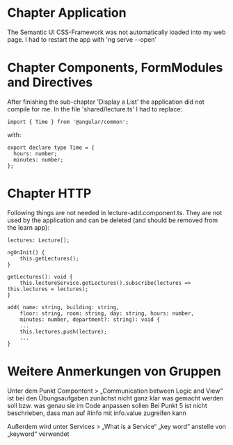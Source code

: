 # Chapter Application

The Semantic UI CSS-Framework was not automatically loaded into my web page. I had to restart the app with 'ng serve --open'



# Chapter Components, FormModules and Directives

After finishing the sub-chapter 'Display a List' the application did not compile for me. 
In the file 'shared/lecture.ts' I had to replace:

```
import { Time } from '@angular/common';
```

with:

```
export declare type Time = {
  hours: number;
  minutes: number;
};
```



# Chapter HTTP

Following things are not needed in lecture-add.component.ts. They are not used by the application and can be deleted (and should be removed from the learn app):

```
lectures: Lecture[];

ngOnInit() {
    this.getLectures();
}

getLectures(): void {
    this.lectureService.getLectures().subscribe(lectures => this.lectures = lectures);
}

add( name: string, building: string,
    floor: string, room: string, day: string, hours: number, 
    minutes: number, department?: string): void {
    ...
    this.lectures.push(lecture);
    ...
}
```

# Weitere Anmerkungen von Gruppen 


Unter dem Punkt Compontent  > „Communication between Logic and View“ ist bei den Übungsaufgaben zunächst nicht ganz klar was gemacht werden soll bzw. was genau sie im Code anpassen sollen
Bei Punkt 5 ist nicht beschrieben, dass man auf #info mit info.value zugreifen kann

Außerdem wird unter Services > „What is a Service“ „key word“ anstelle von „keyword“ verwendet
